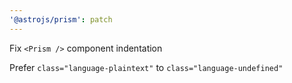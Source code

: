 ```yaml
---
'@astrojs/prism': patch
---
```


Fix `<Prism />` component indentation

Prefer `class="language-plaintext"` to `class="language-undefined"`
